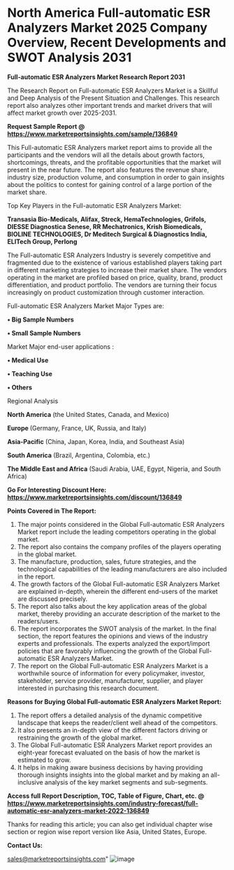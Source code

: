 # North America Full-automatic ESR Analyzers Market 2025 Company Overview, Recent Developments and SWOT Analysis 2031

<strong>Full-automatic ESR Analyzers Market Research Report 2031</strong>

The Research Report on Full-automatic ESR Analyzers Market is a Skillful and Deep Analysis of the Present Situation and Challenges. This research report also analyzes other important trends and market drivers that will affect market growth over 2025-2031.

<strong>Request Sample Report @ <a href=https://www.marketreportsinsights.com/sample/136849>https://www.marketreportsinsights.com/sample/136849</a></strong>

This Full-automatic ESR Analyzers market report aims to provide all the participants and the vendors will all the details about growth factors, shortcomings, threats, and the profitable opportunities that the market will present in the near future. The report also features the revenue share, industry size, production volume, and consumption in order to gain insights about the politics to contest for gaining control of a large portion of the market share.

Top Key Players in the Full-automatic ESR Analyzers Market:

<strong>Transasia Bio-Medicals, Alifax, Streck, HemaTechnologies, Grifols, DIESSE Diagnostica Senese, RR Mechatronics, Krish Biomedicals, BIOLINE TECHNOLOGIES, Dr Meditech Surgical & Diagnostics India, ELITech Group, Perlong</strong>

The Full-automatic ESR Analyzers Industry is severely competitive and fragmented due to the existence of various established players taking part in different marketing strategies to increase their market share. The vendors operating in the market are profiled based on price, quality, brand, product differentiation, and product portfolio. The vendors are turning their focus increasingly on product customization through customer interaction.

Full-automatic ESR Analyzers Market Major Types are:

<strong>• Big Sample Numbers

• Small Sample Numbers</strong>

Market Major end-user applications :

<strong>• Medical Use

• Teaching Use

• Others</strong>

Regional Analysis

</u><strong><b>North America</b></strong> (the United States, Canada, and Mexico)

<strong><b>Europe </b></strong>(Germany, France, UK, Russia, and Italy)

<strong><b>Asia-Pacific</b></strong> (China, Japan, Korea, India, and Southeast Asia)

<strong><b>South America</b></strong> (Brazil, Argentina, Colombia, etc.)

<strong><b>The Middle East and Africa</b></strong> (Saudi Arabia, UAE, Egypt, Nigeria, and South Africa)

<strong>Go For Interesting Discount Here: <a href=https://www.marketreportsinsights.com/discount/136849>https://www.marketreportsinsights.com/discount/136849</a></strong>

<strong>Points Covered in The Report:</strong>
<ol>
  <li>The major points considered in the Global Full-automatic ESR Analyzers Market report include the leading competitors operating in the global market.</li>
  <li>The report also contains the company profiles of the players operating in the global market.</li>
  <li>The manufacture, production, sales, future strategies, and the technological capabilities of the leading manufacturers are also included in the report.</li>
  <li>The growth factors of the Global Full-automatic ESR Analyzers Market are explained in-depth, wherein the different end-users of the market are discussed precisely.</li>
  <li>The report also talks about the key application areas of the global market, thereby providing an accurate description of the market to the readers/users.</li>
  <li>The report incorporates the SWOT analysis of the market. In the final section, the report features the opinions and views of the industry experts and professionals. The experts analyzed the export/import policies that are favorably influencing the growth of the Global Full-automatic ESR Analyzers Market.</li>
  <li>The report on the Global Full-automatic ESR Analyzers Market is a worthwhile source of information for every policymaker, investor, stakeholder, service provider, manufacturer, supplier, and player interested in purchasing this research document.</li>
</ol>
<strong>Reasons for Buying Global Full-automatic ESR Analyzers Market Report:</strong>

<ol>
  <li>The report offers a detailed analysis of the dynamic competitive landscape that keeps the reader/client well ahead of the competitors.</li>
  <li>It also presents an in-depth view of the different factors driving or restraining the growth of the global market.</li>
  <li>The Global Full-automatic ESR Analyzers Market report provides an eight-year forecast evaluated on the basis of how the market is estimated to grow.</li>
  <li>It helps in making aware business decisions by having providing thorough insights insights into the global market and by making an all-inclusive analysis of the key market segments and sub-segments.</li>
</ol>
<strong>Access full Report Description, TOC, Table of Figure, Chart, etc. @ <a href=https://www.marketreportsinsights.com/industry-forecast/full-automatic-esr-analyzers-market-2022-136849>https://www.marketreportsinsights.com/industry-forecast/full-automatic-esr-analyzers-market-2022-136849</a></strong>


Thanks for reading this article; you can also get individual chapter wise section or region wise report version like Asia, United States, Europe.

<strong>Contact Us:</strong>

sales@marketreportsinsights.com"
![image](https://github.com/user-attachments/assets/a183ecf4-c95d-4f85-a464-fc8f978cd3d8)
